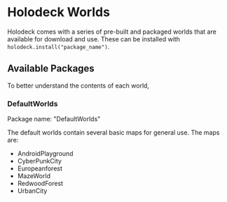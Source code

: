# Holodeck Worlds
Holodeck comes with a series of pre-built and packaged worlds that are available for download and use. 
These can be installed with `holodeck.install("package_name")`.

## Available Packages
To better understand the contents of each world, 

### DefaultWorlds
Package name: "DefaultWorlds"

The default worlds contain several basic maps for general use. The maps are:
* AndroidPlayground
* CyberPunkCity
* Europeanforest
* MazeWorld
* RedwoodForest
* UrbanCity
